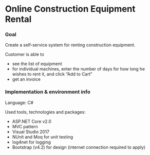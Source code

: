<h1>Online Construction Equipment Rental</h1>
<h3>Goal</h3>
<p>Create a self-service system for renting construction equipment.</p>
<p>Customer is able to</p>
<ul>
  <li>see the list of equipment</li>
  <li>for individual machines, enter the number of days for how long he wishes to rent it, and click “Add to Cart”</li>
  <li>get an invoice</li>
</ul>
<h3>Implementation & environment info</h3>
<p>Language: C#</p>
<p>Used tools, technologies and packages:</p>
<ul>
  <li>ASP.NET Core v2.0</li>
  <li>MVC pattern</li>
  <li>Visual Studio 2017</li>
  <li>NUnit and Moq for unit testing</li>
  <li>log4net for logging</li>
  <li>Bootstrap (v4.2) for design (internet connection required to apply)</li>
</ul>
